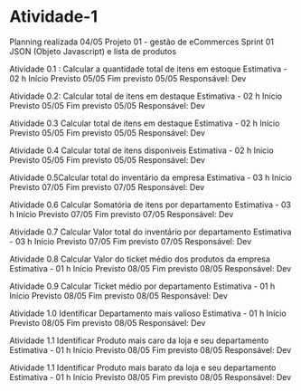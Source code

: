 # Atividade-1
Planning realizada 04/05 
Projeto 01 - gestão de eCommerces
Sprint 01 JSON (Objeto Javascript) e lista de produtos



Atividade 0.1 : Calcular a quantidade total de itens em estoque 
Estimativa - 02 h
Início Previsto 05/05
Fim previsto 05/05
Responsável: Dev

Atividade 0.2: Calcular total de itens em destaque 
Estimativa - 02 h
Início Previsto 05/05
Fim previsto 05/05
Responsável: Dev

Atividade 0.3 Calcular total de itens em destaque
Estimativa - 02 h
Início Previsto 05/05
Fim previsto 05/05
Responsável: Dev

Atividade 0.4 Calcular total de itens disponiveis
Estimativa - 02 h
Início Previsto 05/05
Fim previsto 05/05
Responsável: Dev

Atividade 0.5Calcular  total do inventário da empresa 
Estimativa - 03 h
Início Previsto 07/05
Fim previsto 07/05
Responsável: Dev

Atividade 0.6 Calcular Somatória de itens por departamento
Estimativa - 03 h
Início Previsto 07/05
Fim previsto 07/05
Responsável: Dev

Atividade 0.7 Calcular Valor total do inventário por departamento
Estimativa - 03 h
Início Previsto 07/05
Fim previsto 07/05
Responsável: Dev

Atividade 0.8 Calcular Valor do ticket médio dos produtos da empresa 
Estimativa - 01 h
Início Previsto 08/05
Fim previsto 08/05
Responsável: Dev

Atividade 0.9 Calcular Ticket médio por departamento 
Estimativa - 01 h
Início Previsto 08/05
Fim previsto 08/05
Responsável: Dev

Atividade 1.0 Identificar Departamento mais valioso
Estimativa - 01 h
Início Previsto 08/05
Fim previsto 08/05
Responsável: Dev


Atividade 1.1 Identificar Produto mais caro da loja e seu departamento
Estimativa - 01 h
Início Previsto 08/05
Fim previsto 08/05
Responsável: Dev

Atividade 1.1 Identificar Produto mais barato da loja e seu departamento
Estimativa - 01 h
Início Previsto 08/05
Fim previsto 08/05
Responsável: Dev
